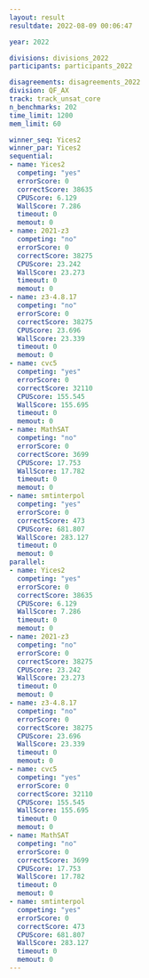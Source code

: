 ```yaml
---
layout: result
resultdate: 2022-08-09 00:06:47

year: 2022

divisions: divisions_2022
participants: participants_2022

disagreements: disagreements_2022
division: QF_AX
track: track_unsat_core
n_benchmarks: 202
time_limit: 1200
mem_limit: 60

winner_seq: Yices2
winner_par: Yices2
sequential:
- name: Yices2
  competing: "yes"
  errorScore: 0
  correctScore: 38635
  CPUScore: 6.129
  WallScore: 7.286
  timeout: 0
  memout: 0
- name: 2021-z3
  competing: "no"
  errorScore: 0
  correctScore: 38275
  CPUScore: 23.242
  WallScore: 23.273
  timeout: 0
  memout: 0
- name: z3-4.8.17
  competing: "no"
  errorScore: 0
  correctScore: 38275
  CPUScore: 23.696
  WallScore: 23.339
  timeout: 0
  memout: 0
- name: cvc5
  competing: "yes"
  errorScore: 0
  correctScore: 32110
  CPUScore: 155.545
  WallScore: 155.695
  timeout: 0
  memout: 0
- name: MathSAT
  competing: "no"
  errorScore: 0
  correctScore: 3699
  CPUScore: 17.753
  WallScore: 17.782
  timeout: 0
  memout: 0
- name: smtinterpol
  competing: "yes"
  errorScore: 0
  correctScore: 473
  CPUScore: 681.807
  WallScore: 283.127
  timeout: 0
  memout: 0
parallel:
- name: Yices2
  competing: "yes"
  errorScore: 0
  correctScore: 38635
  CPUScore: 6.129
  WallScore: 7.286
  timeout: 0
  memout: 0
- name: 2021-z3
  competing: "no"
  errorScore: 0
  correctScore: 38275
  CPUScore: 23.242
  WallScore: 23.273
  timeout: 0
  memout: 0
- name: z3-4.8.17
  competing: "no"
  errorScore: 0
  correctScore: 38275
  CPUScore: 23.696
  WallScore: 23.339
  timeout: 0
  memout: 0
- name: cvc5
  competing: "yes"
  errorScore: 0
  correctScore: 32110
  CPUScore: 155.545
  WallScore: 155.695
  timeout: 0
  memout: 0
- name: MathSAT
  competing: "no"
  errorScore: 0
  correctScore: 3699
  CPUScore: 17.753
  WallScore: 17.782
  timeout: 0
  memout: 0
- name: smtinterpol
  competing: "yes"
  errorScore: 0
  correctScore: 473
  CPUScore: 681.807
  WallScore: 283.127
  timeout: 0
  memout: 0
---
```


